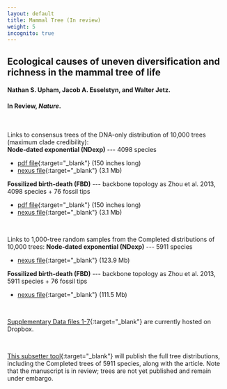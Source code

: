 ```yaml
---
layout: default
title: Mammal Tree (In review)
weight: 5
incognito: true
---
```


## Ecological causes of uneven diversification and richness in the mammal tree of life
#### Nathan S. Upham, Jacob A. Esselstyn, and Walter Jetz.
#### In Review, _Nature_.


<br />

Links to consensus trees of the DNA-only distribution of 10,000 trees (maximum clade credibility):   
   **Node-dated exponential (NDexp)** --- 4098 species
   - [pdf file](https://www.dropbox.com/s/mbux32gaeys9qcp/MamPhy_BDvr_DNAonly_topoFree_NDexp_4098sp_MCC_plotted.pdf?dl=1){:target="_blank"} (150 inches long)
   - [nexus file](https://www.dropbox.com/s/50iujezq37085bb/MamPhy_BDvr_DNAonly_topoFree_NDexp_4098sp_MCC_target.tre?dl=1){:target="_blank"} (3.1 Mb)

   **Fossilized birth-death (FBD)** --- backbone topology as Zhou et al. 2013, 4098 species + 76 fossil tips
   - [pdf file](https://www.dropbox.com/s/t9ev8mdeb0s4jnp/MamPhy_BDvr_DNAonly_topoFree_FBDasZhouEtAl_4098sp-wFossils_MCC_plotted.pdf?dl=1){:target="_blank"} (150 inches long)
   - [nexus file](https://www.dropbox.com/s/j2lldalhgf2nuui/MamPhy_BDvr_DNAonly_topoFree_FBDasZhouEtAl_4098sp-wFossils_MCC_target.tre?dl=1){:target="_blank"} (3.1 Mb)

<br />

Links to 1,000-tree random samples from the Completed distributions of 10,000 trees:
	**Node-dated exponential (NDexp)** --- 5911 species
   - [nexus file](https://www.dropbox.com/s/732njcrlqtogl12/MamPhy_fullPosterior_BDvr_Completed_5911sp_topoCons_NDexp_sample1000_nexus.trees?dl=1){:target="_blank"} (123.9 Mb)

   **Fossilized birth-death (FBD)** --- backbone topology as Zhou et al. 2013, 5911 species + 76 fossil tips
   - [nexus file](https://www.dropbox.com/s/ynzk8clt4zv5jqs/MamPhy_fullPosterior_BDvr_Completed_5911sp_topoCons_FBDasZhouEtAl_sample1000_nexus.trees?dl=1){:target="_blank"} (111.5 Mb)

<br />

[Supplementary Data files 1-7](https://www.dropbox.com/sh/xgdg5a1xlcduk7h/AAB2s6PCtX3R48k_zkth7QoGa?dl=0){:target="_blank"} are currently hosted on Dropbox. 

<br />

[This subsetter tool](http://vertlife.org/phylosubsets/){:target="_blank"} will publish the full tree distributions, including the Completed trees of 5911 species, along with the article. Note that the manuscript is in review; trees are not yet published and remain under embargo.